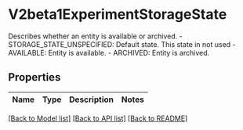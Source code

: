 # V2beta1ExperimentStorageState

Describes whether an entity is available or archived. - STORAGE_STATE_UNSPECIFIED: Default state. This state in not used - AVAILABLE: Entity is available. - ARCHIVED: Entity is archived.

## Properties

| Name | Type | Description | Notes |
| ---- | ---- | ----------- | ----- |

[[Back to Model list]](../README.md#documentation-for-models) [[Back to API list]](../README.md#documentation-for-api-endpoints) [[Back to README]](../README.md)

